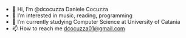 - 👋 Hi, I’m @dcocuzza Daniele Cocuzza
- 👀 I’m interested in music, reading, programming
- 🌱 I’m currently studying Computer Science at University of Catania
- 📫 How to reach me dcocuzza01@gmail.com
<!---
dcocuzza/dcocuzza is a ✨ special ✨ repository because its `README.md` (this file) appears on your GitHub profile.
You can click the Preview link to take a look at your changes.
--->
